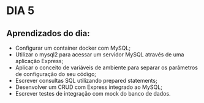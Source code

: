 # DIA 5

## Aprendizados do dia:
* Configurar um container docker com MySQL;
* Utilizar o mysql2 para acessar um servidor MySQL através de uma aplicação Express;
* Aplicar o conceito de variáveis de ambiente para separar os parâmetros de configuração do seu código;
* Escrever consultas SQL utilizando prepared statements;
* Desenvolver um CRUD com Express integrado ao MySQL;
* Escrever testes de integração com mock do banco de dados.